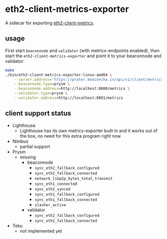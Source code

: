# eth2-client-metrics-exporter

A sidecar for exporting [eth2-client-metrics](https://github.com/gobitfly/eth2-client-metrics).

## usage

First start `beaconnode` and `validator` (with metrics-endpoints enabled), then start the `eth2-client-metrics-exporter` and point it to your beaconnode and validator:

```bash
make
./bin/eth2-client-metrics-exporter-linux-amd64 \
    --server.address='https://prater.beaconcha.in/api/v1/client/metrics?apikey=<beaconcha.in-apikey>&machine=<machine-name>' \
    --beaconnode.type=prysm \
    --beaconnode.address=http://localhost:8080/metrics \
    --validator.type=prysm \
    --validator.address=http://localhost:8081/metrics
```

## client support status

* Lighthouse
  * Lighthouse has its own metrics-exporter built in and it works out of the box, no need for this extra program right now
* Nimbus
  * partial support
* Prysm
  * missing
    * beaconnode
      * `sync_eth2_fallback_configured`
      * `sync_eth2_fallback_connected`
      * `network_libp2p_bytes_total_transmit`
      * `sync_eth1_connected`
      * `sync_eth2_synced`
      * `sync_eth1_fallback_configured`
      * `sync_eth1_fallback_connected`
      * `slasher_active`
    * validator
      * `sync_eth2_fallback_configured`
      * `sync_eth2_fallback_connected`
* Teku
  * not implemented yet

